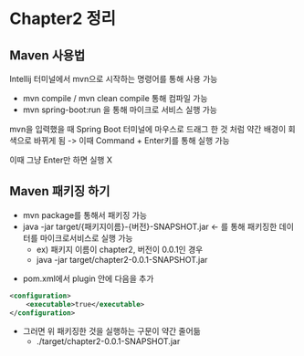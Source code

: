 # Chapter2 정리

## Maven 사용법
Intellij 터미널에서 mvn으로 시작하는 명령어를 통해 사용 가능
- mvn compile / mvn clean compile 통해 컴파일 가능
- mvn spring-boot:run 을 통해 마이크로 서비스 실행 가능

mvn을 입력했을 때 Spring Boot 터미널에 마우스로 드래그 한 것 처럼 약간 배경이 회색으로 바뀌게 됨 -> 이때 Command + Enter키를 통해 실행 가능

이때 그냥 Enter만 하면 실행 X

## Maven 패키징 하기
- mvn package를 통해서 패키징 가능
- java -jar target/{패키지이름}-{버전}-SNAPSHOT.jar <- 를 통해 패키징한 데이터를 마이크로서비스로 실행 가능
    - ex) 패키지 이름이 chapter2, 버전이 0.0.1인 경우
    - java -jar target/chapter2-0.0.1-SNAPSHOT.jar

+ pom.xml에서 plugin 안에 다음을 추가

~~~xml
<configuration>
	<executable>true</executable>
</configuration>
~~~

+ 그러면 위 패키징한 것을 실행하는 구문이 약간 줄어듦
    - ./target/chapter2-0.0.1-SNAPSHOT.jar

